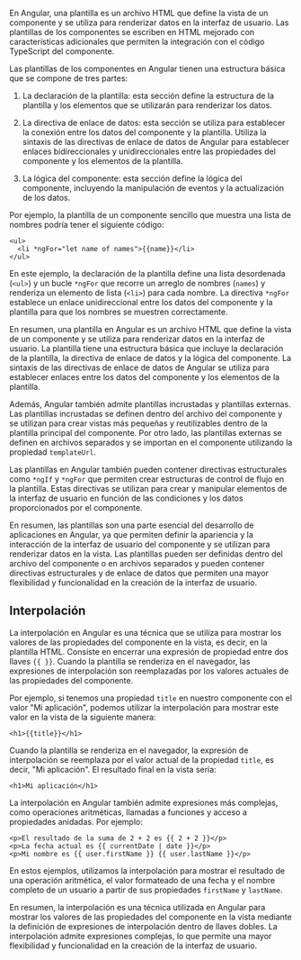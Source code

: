 En Angular, una plantilla es un archivo HTML que define la vista de un componente y se utiliza para renderizar datos en la interfaz de usuario. Las plantillas de los componentes se escriben en HTML mejorado con características adicionales que permiten la integración con el código TypeScript del componente.

Las plantillas de los componentes en Angular tienen una estructura básica que se compone de tres partes:

1.  La declaración de la plantilla: esta sección define la estructura de la plantilla y los elementos que se utilizarán para renderizar los datos.
    
2.  La directiva de enlace de datos: esta sección se utiliza para establecer la conexión entre los datos del componente y la plantilla. Utiliza la sintaxis de las directivas de enlace de datos de Angular para establecer enlaces bidireccionales y unidireccionales entre las propiedades del componente y los elementos de la plantilla.
    
3.  La lógica del componente: esta sección define la lógica del componente, incluyendo la manipulación de eventos y la actualización de los datos.
    

Por ejemplo, la plantilla de un componente sencillo que muestra una lista de nombres podría tener el siguiente código:

```
<ul>
  <li *ngFor="let name of names">{{name}}</li>
</ul>
```

En este ejemplo, la declaración de la plantilla define una lista desordenada (`<ul>`) y un bucle `*ngFor` que recorre un arreglo de nombres (`names`) y renderiza un elemento de lista (`<li>`) para cada nombre. La directiva `*ngFor` establece un enlace unidireccional entre los datos del componente y la plantilla para que los nombres se muestren correctamente.

En resumen, una plantilla en Angular es un archivo HTML que define la vista de un componente y se utiliza para renderizar datos en la interfaz de usuario. La plantilla tiene una estructura básica que incluye la declaración de la plantilla, la directiva de enlace de datos y la lógica del componente. La sintaxis de las directivas de enlace de datos de Angular se utiliza para establecer enlaces entre los datos del componente y los elementos de la plantilla.

Además, Angular también admite plantillas incrustadas y plantillas externas. Las plantillas incrustadas se definen dentro del archivo del componente y se utilizan para crear vistas más pequeñas y reutilizables dentro de la plantilla principal del componente. Por otro lado, las plantillas externas se definen en archivos separados y se importan en el componente utilizando la propiedad `templateUrl`.

Las plantillas en Angular también pueden contener directivas estructurales como `*ngIf` y `*ngFor` que permiten crear estructuras de control de flujo en la plantilla. Estas directivas se utilizan para crear y manipular elementos de la interfaz de usuario en función de las condiciones y los datos proporcionados por el componente.

En resumen, las plantillas son una parte esencial del desarrollo de aplicaciones en Angular, ya que permiten definir la apariencia y la interacción de la interfaz de usuario del componente y se utilizan para renderizar datos en la vista. Las plantillas pueden ser definidas dentro del archivo del componente o en archivos separados y pueden contener directivas estructurales y de enlace de datos que permiten una mayor flexibilidad y funcionalidad en la creación de la interfaz de usuario.

## Interpolación

La interpolación en Angular es una técnica que se utiliza para mostrar los valores de las propiedades del componente en la vista, es decir, en la plantilla HTML. Consiste en encerrar una expresión de propiedad entre dos llaves `{{ }}`. Cuando la plantilla se renderiza en el navegador, las expresiones de interpolación son reemplazadas por los valores actuales de las propiedades del componente.

Por ejemplo, si tenemos una propiedad `title` en nuestro componente con el valor "Mi aplicación", podemos utilizar la interpolación para mostrar este valor en la vista de la siguiente manera:

```
<h1>{{title}}</h1>
```

Cuando la plantilla se renderiza en el navegador, la expresión de interpolación se reemplaza por el valor actual de la propiedad `title`, es decir, "Mi aplicación". El resultado final en la vista sería:

```
<h1>Mi aplicación</h1>
```

La interpolación en Angular también admite expresiones más complejas, como operaciones aritméticas, llamadas a funciones y acceso a propiedades anidadas. Por ejemplo:

```
<p>El resultado de la suma de 2 + 2 es {{ 2 + 2 }}</p>
<p>La fecha actual es {{ currentDate | date }}</p>
<p>Mi nombre es {{ user.firstName }} {{ user.lastName }}</p>
```

En estos ejemplos, utilizamos la interpolación para mostrar el resultado de una operación aritmética, el valor formateado de una fecha y el nombre completo de un usuario a partir de sus propiedades `firstName` y `lastName`.

En resumen, la interpolación es una técnica utilizada en Angular para mostrar los valores de las propiedades del componente en la vista mediante la definición de expresiones de interpolación dentro de llaves dobles. La interpolación admite expresiones complejas, lo que permite una mayor flexibilidad y funcionalidad en la creación de la interfaz de usuario.